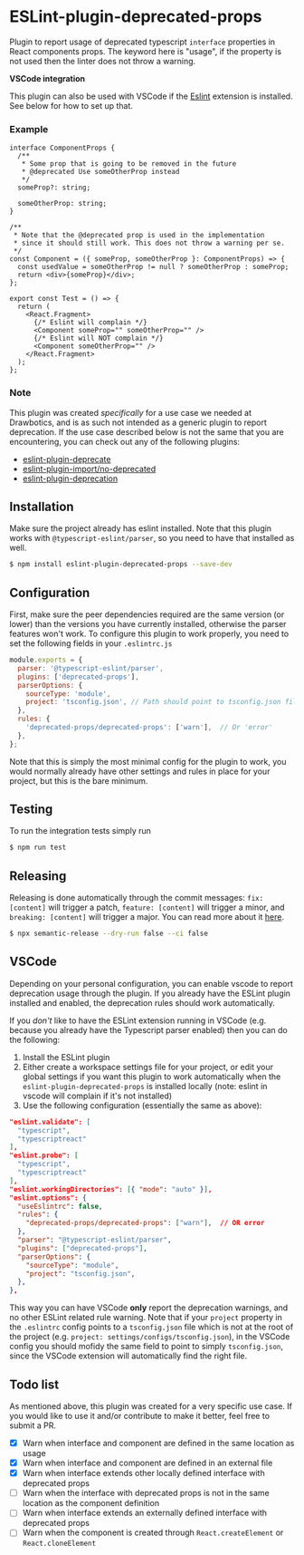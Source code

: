 # ESLint-plugin-deprecated-props

Plugin to report usage of deprecated typescript `interface` properties in React components props. The keyword here is "usage", if the property is not used then the linter does not throw a warning.

**VSCode integration**

This plugin can also be used with VSCode if the [Eslint](https://github.com/microsoft/vscode-eslint) extension is installed. See below for how to set up that.

### Example
```tsx
interface ComponentProps {
  /**
   * Some prop that is going to be removed in the future
   * @deprecated Use someOtherProp instead
   */
  someProp?: string;

  someOtherProp: string;
}

/**
 * Note that the @deprecated prop is used in the implementation
 * since it should still work. This does not throw a warning per se.
 */
const Component = ({ someProp, someOtherProp }: ComponentProps) => {
  const usedValue = someOtherProp != null ? someOtherProp : someProp;
  return <div>{someProp}</div>;
};

export const Test = () => {
  return (
    <React.Fragment>
      {/* Eslint will complain */}
      <Component someProp="" someOtherProp="" /> 
      {/* Eslint will NOT complain */}
      <Component someOtherProp="" />
    </React.Fragment>
  );
};
```

### Note
This plugin was created _specifically_ for a use case we needed at Drawbotics, and is as such not intended as a generic plugin to report deprecation. If the use case described below is not the same that you are encountering, you can check out any of the following plugins:
- [eslint-plugin-deprecate](https://github.com/AlexMost/eslint-plugin-deprecate)
- [eslint-plugin-import/no-deprecated](https://github.com/benmosher/eslint-plugin-import/blob/master/docs/rules/no-deprecated.md)
- [eslint-plugin-deprecation](https://github.com/gund/eslint-plugin-deprecation)


## Installation
Make sure the project already has eslint installed. Note that this plugin works with `@typescript-eslint/parser`, so you need to have that installed as well.
```bash
$ npm install eslint-plugin-deprecated-props --save-dev
```

## Configuration
First, make sure the peer dependencies required are the same version (or lower) than the versions you have currently installed, otherwise the parser features won't work.
To configure this plugin to work properly, you need to set the following fields in your `.eslintrc.js`
```js
module.exports = {
  parser: '@typescript-eslint/parser',
  plugins: ['deprecated-props'],
  parserOptions: {
    sourceType: 'module',
    project: 'tsconfig.json', // Path should point to tsconfig.json file, without leading `./` 
  },
  rules: {
    'deprecated-props/deprecated-props': ['warn'],  // Or 'error'
  },
};
```
Note that this is simply the most minimal config for the plugin to work, you would normally already have other settings and rules in place for your project, but this is the bare minimum.

## Testing
To run the integration tests simply run
```bash
$ npm run test
```

## Releasing
Releasing is done automatically through the commit messages: `fix: [content]` will trigger a patch, `feature: [content]` will trigger a minor, and `breaking: [content]` will trigger a major. You can read more about it [here](https://semantic-release.gitbook.io/semantic-release/#how-does-it-work).
```bash
$ npx semantic-release --dry-run false --ci false
```

## VSCode
Depending on your personal configuration, you can enable vscode to report deprecation usage through the plugin. If you already have the ESLint plugin installed and enabled, the deprecation rules should work automatically.

If you _don't_ like to have the ESLint extension running in VSCode (e.g. because you already have the Typescript parser enabled) then you can do the following:
1. Install the ESLint plugin
2. Either create a workspace settings file for your project, or edit your global settings if you want this plugin to work automatically when the `eslint-plugin-deprecated-props` is installed locally (note: eslint in vscode will complain if it's not installed)
3. Use the following configuration (essentially the same as above):
```json
"eslint.validate": [
  "typescript",
  "typescriptreact"
],
"eslint.probe": [
  "typescript",
  "typescriptreact"
],
"eslint.workingDirectories": [{ "mode": "auto" }],
"eslint.options": {
  "useEslintrc": false,
  "rules": {
    "deprecated-props/deprecated-props": ["warn"],  // OR error
  },
  "parser": "@typescript-eslint/parser",
  "plugins": ["deprecated-props"],
  "parserOptions": {
    "sourceType": "module",
    "project": "tsconfig.json",
  },
},
```
This way you can have VSCode **only** report the deprecation warnings, and no other ESLint related rule warning. Note that if your `project` property in the `.eslintrc` config points to a `tsconfig.json` file which is not at the root of the project (e.g. `project: settings/configs/tsconfig.json`), in the VSCode config you should mofidy the same field to point to simply `tsconfig.json`, since the VSCode extension will automatically find the right file.

## Todo list
As mentioned above, this plugin was created for a very specific use case. If you would like to use it and/or contribute to make it better, feel free to submit a PR.

- [x] Warn when interface and component are defined in the same location as usage
- [x] Warn when interface and component are defined in an external file
- [x] Warn when interface extends other locally defined interface with deprecated props
- [ ] Warn when the interface with deprecated props is not in the same location as the component definition
- [ ] Warn when interface extends an externally defined interface with deprecated props
- [ ] Warn when the component is created through `React.createElement` or `React.cloneElement`